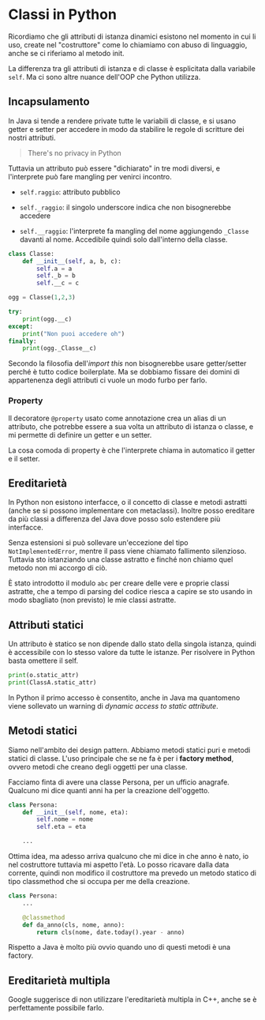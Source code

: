 # Classi in Python

Ricordiamo che gli attributi di istanza dinamici esistono nel momento in cui li uso, create nel "costruttore" come lo
chiamiamo con abuso di linguaggio, anche se ci riferiamo al metodo init.

La differenza tra gli attributi di istanza e di classe è esplicitata dalla variabile `self`. Ma ci sono altre nuance
dell'OOP che Python utilizza.

## Incapsulamento

In Java si tende a rendere private tutte le variabili di classe, e si usano getter e setter per accedere in modo da
stabilire le regole di scritture dei nostri attributi.

> There's no privacy in Python

Tuttavia un attributo può essere "dichiarato" in tre modi diversi, e l'interprete può fare mangling per venirci
incontro.

- `self.raggio`: attributo pubblico

- `self._raggio`: il singolo underscore indica che non bisognerebbe accedere

- `self.__raggio`: l'interprete fa mangling del nome aggiungendo `_Classe` davanti al nome. Accedibile quindi solo
dall'interno della classe.

```py
class Classe:
    def __init__(self, a, b, c):
        self.a = a
        self._b = b
        self.__c = c

ogg = Classe(1,2,3)

try:
    print(ogg.__c)
except:
    print("Non puoi accedere oh")
finally:
    print(ogg._Classe__c)
```

Secondo la filosofia dell'_import this_ non bisognerebbe usare getter/setter perché è tutto codice boilerplate. Ma se
dobbiamo fissare dei domini di appartenenza degli attributi ci vuole un modo furbo per farlo.

### Property

Il decoratore `@property` usato come annotazione crea un alias di un attributo, che potrebbe essere a sua volta un
attributo di istanza o classe, e mi permette di definire un getter e un setter.

La cosa comoda di property è che l'interprete chiama in automatico il getter e il setter.

## Ereditarietà

In Python non esistono interfacce, o il concetto di classe e metodi astratti (anche se si possono implementare con
metaclassi). Inoltre posso ereditare da più classi a differenza del Java dove posso solo estendere più interfacce.

Senza estensioni si può sollevare un'eccezione del tipo `NotImplementedError`, mentre il pass viene chiamato fallimento
silenzioso. Tuttavia sto istanziando una classe astratto e finché non chiamo quel metodo non mi accorgo di ciò.

È stato introdotto il modulo `abc` per creare delle vere e proprie classi astratte, che a tempo di parsing del codice
riesca a capire se sto usando in modo sbagliato (non previsto) le mie classi astratte.

## Attributi statici

Un attributo è statico se non dipende dallo stato della singola istanza, quindi è accessibile con lo stesso valore
da tutte le istanze. Per risolvere in Python basta omettere il self.

```py
print(o.static_attr)
print(ClassA.static_attr)
```

In Python il primo accesso è consentito, anche in Java ma quantomeno viene sollevato un warning di _dynamic access to
static attribute_.

## Metodi statici

Siamo nell'ambito dei design pattern. Abbiamo metodi statici puri e metodi statici di classe. L'uso principale che se
ne fa è per i **factory method**, ovvero metodi che creano degli oggetti per una classe.

Facciamo finta di avere una classe Persona, per un ufficio anagrafe. Qualcuno mi dice quanti anni ha per la creazione
dell'oggetto.

```py
class Persona:
    def __init__(self, nome, eta):
        self.nome = nome
        self.eta = eta

    ...
```

Ottima idea, ma adesso arriva qualcuno che mi dice in che anno è nato, io nel costruttore tuttavia mi aspetto l'età.
Lo posso ricavare dalla data corrente, quindi non modifico il costruttore ma prevedo un metodo statico di tipo classmethod
che si occupa per me della creazione.

```py
class Persona:
    ...

    @classmethod
    def da_anno(cls, nome, anno):
        return cls(nome, date.today().year - anno)
```

Rispetto a Java è molto più ovvio quando uno di questi metodi è una factory.

## Ereditarietà multipla

Google suggerisce di non utilizzare l'ereditarietà multipla in C++, anche se è perfettamente possibile farlo.
